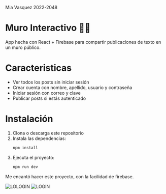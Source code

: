 Mia Vasquez
2022-2048


# Muro Interactivo 🧱✨
App hecha con React + Firebase para compartir publicaciones de texto en un muro público.

# Caracteristicas 
- Ver todos los posts sin iniciar sesión
- Crear cuenta con nombre, apellido, usuario y contraseña
- Iniciar sesión con correo y clave
- Publicar posts si estás autenticado

# Instalación

1. Clona o descarga este repositorio
2. Instala las dependencias:
   ```bash
   npm install
   ```
3. Ejecuta el proyecto:
   ```bash
   npm run dev
   ```
Me encantó hacer este proyecto, con la facilidad de firebase.

![LOLOGIN](https://i.postimg.cc/D0Sr1jvL/LOLOGIN.jpg)
![LOGIN](https://i.postimg.cc/3Nzg1XN6/LOGIN.jpg)

